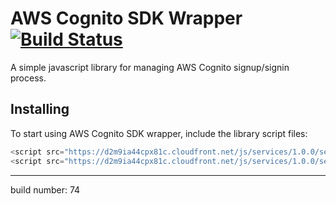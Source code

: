 # AWS Cognito SDK Wrapper [![Build Status](https://travis-ci.org/NachoColl/cognito.aws-sdk.js.svg?branch=master)](https://travis-ci.org/NachoColl/cognito.aws-sdk.js)

A simple javascript library for managing AWS Cognito signup/signin process. 

## Installing

To start using AWS Cognito SDK wrapper, include the library script files:

```js
<script src="https://d2m9ia44cpx81c.cloudfront.net/js/services/1.0.0/services.library.min.js" />
<script src="https://d2m9ia44cpx81c.cloudfront.net/js/services/1.0.0/services.aws-sdk.min.js" />
```



--------------------------
build number: 74 

